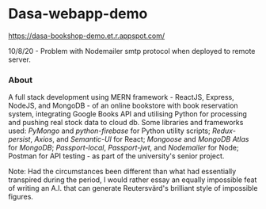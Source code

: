 # Dasa-webapp-demo

https://dasa-bookshop-demo.et.r.appspot.com/

10/8/20 - Problem with Nodemailer smtp protocol when deployed to remote server.

### About
A full stack development using MERN framework - ReactJS, Express, NodeJS, and MongoDB - of an online bookstore with book reservation system, integrating Google Books API and utilising Python for processing and pushing real stock data to cloud db. Some libraries and frameworks used: *PyMongo* and *python-firebase* for Python utility scripts; *Redux-persist*, *Axios*, and *Semantic-UI* for React; *Mongoose* and *MongoDB Atlas* for *MongoDB*; *Passport-local*, *Passport-jwt*, and *Nodemailer* for Node; Postman for API testing - as part of the university's senior project. <br/>

Note: Had the circumstances been different than what had essentially transpired during the period, I would rather essay an equally impossible feat of writing an A.I. that can generate Reutersvärd's brilliant style of impossible figures.
